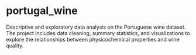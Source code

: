 # portugal_wine
Descriptive and exploratory data analysis on the Portuguese wine dataset. The project includes data cleaning, summary statistics, and visualizations to explore the relationships between physicochemical properties and wine quality.
